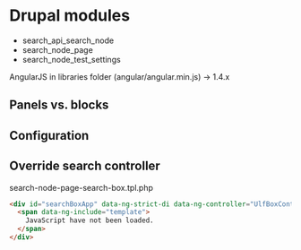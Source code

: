 # Drupal modules

 * search_api_search_node
 * search_node_page
 * search_node_test_settings

AngularJS in libraries folder (angular/angular.min.js) -> 1.4.x

## Panels vs. blocks


## Configuration

## Override search controller

search-node-page-search-box.tpl.php

```html
<div id="searchBoxApp" data-ng-strict-di data-ng-controller="UlfBoxController">
  <span data-ng-include="template">
    JavaScript have not been loaded.
  </span>
</div>
```
